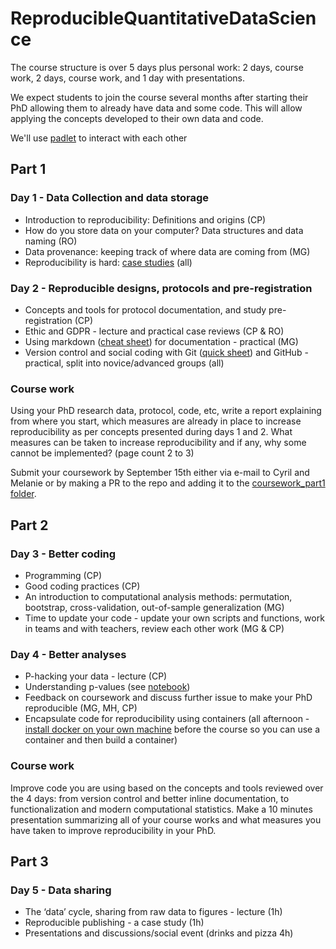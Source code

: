 # ReproducibleQuantitativeDataScience

The course structure is over 5 days plus personal work: 2 days, course work, 2 days, course work, and 1 day with presentations.  

We expect students to join the course several months after starting their PhD allowing them to already have data and some code. This will allow applying the concepts developed to their own data and code. 

We'll use [padlet](https://padlet.com/dashboard) to interact with each other 

## Part 1

### Day 1 - Data Collection and data storage

- Introduction to reproducibility: Definitions and origins (CP) 
- How do you store data on your computer? Data structures and data naming (RO)
- Data provenance: keeping track of where data are coming from (MG)
- Reproducibility is hard: [case studies](http://www.practicereproducibleresearch.org/core-chapters/4-casestudies.html) (all)

### Day 2 - Reproducible designs, protocols and pre-registration

- Concepts and tools for protocol documentation, and study pre-registration (CP)
- Ethic and GDPR - lecture and practical case reviews (CP & RO)
- Using markdown ([cheat sheet](https://www.markdownguide.org/cheat-sheet/)) for documentation - practical (MG)
- Version control and social coding with Git ([quick sheet](https://github.com/CPernet/Quicksheets/blob/main/git_github/git.mkd)) and GitHub - practical, split into novice/advanced groups (all) 

### Course work

Using your PhD research data, protocol, code, etc, write a report explaining from where you start, which measures are already in place to increase reproducibility as per concepts presented during days 1 and 2. What measures can be taken to increase reproducibility and if any, why some cannot be implemented? (page count 2 to 3)

Submit your coursework by September 15th either via e-mail to Cyril and Melanie or by making a PR to the repo and adding it to the [coursework_part1 folder](https://github.com/CPernet/ReproducibleQuantitativeDataScience/tree/main/coursework/coursework_part1).

## Part 2

### Day 3 - Better coding 

- Programming (CP)
- Good coding practices (CP) 
- An introduction to computational analysis methods: permutation, bootstrap, cross-validation, out-of-sample generalization (MG)
- Time to update your code - update your own scripts and functions, work in teams and with teachers, review each other work (MG & CP)

### Day 4 - Better analyses 

- P-hacking your data - lecture (CP)
- Understanding p-values (see [notebook](https://github.com/CPernet/ReproducibleQuantitativeDataScience/tree/main/p_values))
- Feedback on coursework and discuss further issue to make your PhD reproducible (MG, MH, CP)
- Encapsulate code for reproducibility using containers (all afternoon - [install docker on your own machine](https://docs.docker.com/engine/install/) before the course so you can use a container and then build a container)

### Course work 

Improve code you are using based on the concepts and tools reviewed over the 4 days: from version control and better inline documentation, to functionalization and modern computational statistics.
Make a 10 minutes presentation summarizing all of your course works and what measures you have taken to improve reproducibility in your PhD. 

## Part 3

### Day 5 - Data sharing 

- The ‘data’ cycle, sharing from raw data to figures - lecture (1h)
- Reproducible publishing - a case study (1h)
- Presentations and discussions/social event (drinks and pizza 4h)

